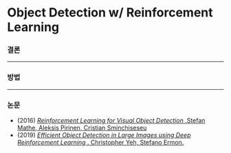 # Object Detection w/ Reinforcement Learning

### 결론


------------------
### 방법

------------------
### 논문
  - (2016) [*Reinforcement Learning for Visual Object Detection* .Stefan Mathe, Aleksis Pirinen, Cristian Sminchiseseu](https://sci-hub.tw/https://ieeexplore.ieee.org/document/7780685)
  - (2019) [*Efficient Object Detection in Large Images using Deep Reinforcement Learning* . Christopher Yeh, Stefano Ermon.](https://www.groundai.com/project/efficient-object-detection-in-large-images-using-deep-reinforcement-learning/1)
